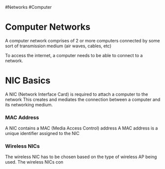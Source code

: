 #Networks #Computer 
# Computer Networks
A computer network comprises of 2 or more computers connected by some sort of transmission medium (air waves, cables, etc)

To access the internet, a computer needs to be able to connect to a network.

# NIC Basics
A NIC (Network Interface Card) is required to attach a computer to the network
This creates and mediates the connection between a computer and its networking medium. 

### MAC Address
A NIC contains a MAC (Media Access Control) address
A MAC address is a unique identifier assigned to the NIC

### Wireless NICs
The wireless NIC has to be chosen based on the type of wireless AP being used.
The wireless NICs con